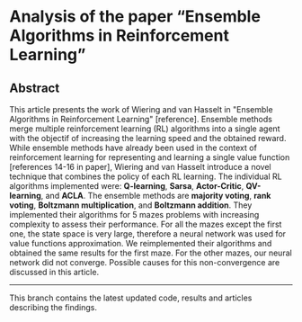 # Analysis of the paper “Ensemble Algorithms in Reinforcement Learning”

## Abstract

This article presents the work of Wiering and van Hasselt in "Ensemble Algorithms in Reinforcement Learning" [reference]. 
Ensemble methods merge multiple reinforcement learning (RL) algorithms into a single agent 
with the objectif of increasing the learning speed and the obtained reward. 
While ensemble methods have already been used in the context of reinforcement learning for representing 
and learning a single value function [references 14-16 in paper], 
Wiering and van Hasselt introduce a novel technique that combines the policy of each RL learning. 
The individual RL algorithms implemented were: **Q-learning**, **Sarsa**, **Actor-Critic**, **QV-learning**, and **ACLA**. 
The ensemble methods are **majority voting**, **rank voting**, **Boltzmann multiplication**, and **Boltzmann addition**. 
They implemented their algorithms for 5 mazes problems with increasing complexity to assess their performance. 
For all the mazes except the first one, the state space is very large, 
therefore a neural network was used for value functions approximation. 
We reimplemented their algorithms and obtained the same results for the first maze. 
For the other mazes, our neural network did not converge. 
Possible causes for this non-convergence are discussed in this article.

* * *
This branch contains the latest updated code, results and articles describing the findings.
